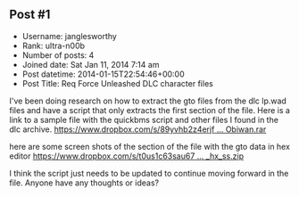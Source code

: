 ## Post #1
- Username: janglesworthy
- Rank: ultra-n00b
- Number of posts: 4
- Joined date: Sat Jan 11, 2014 7:14 am
- Post datetime: 2014-01-15T22:54:46+00:00
- Post Title: Req Force Unleashed DLC character files

I've been doing research on how to extract the gto files from the dlc lp.wad files and have a script that only extracts the first section of the file. Here is a link to a sample file with the quickbms script and other files I found in the dlc archive.
[https://www.dropbox.com/s/89yvhb2z4erjf ... Obiwan.rar](https://www.dropbox.com/s/89yvhb2z4erjfz8/playerObiwan.rar)

here are some screen shots of the section of the file with the gto data in hex editor
[https://www.dropbox.com/s/t0us1c63sau67 ... _hx_ss.zip](https://www.dropbox.com/s/t0us1c63sau67c3/tfu2_hx_ss.zip)

I think the script just needs to be updated to continue moving forward in the file. Anyone have any thoughts or ideas?
